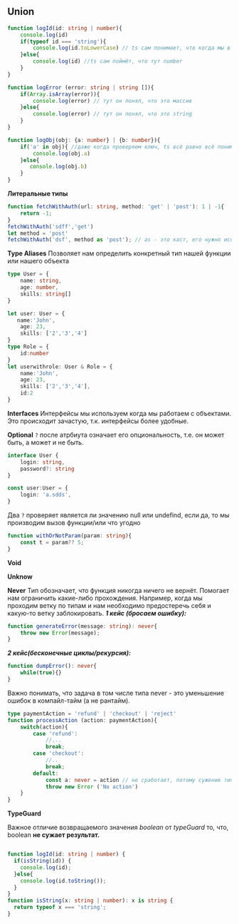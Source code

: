 **Union**
--
```ts
function logId(id: string | number){
    console.log(id)
    if(typeof id === 'string'){
        console.log(id.toLowerCase) // ts сам понимает, что когда мы в rt сделали проверку, то это стринг
    }else{
        console.log(id) //ts сам поймёт, что тут number
    }
}

function logError (error: string | string []){
    if(Array.isArray(error)){
        console.log(error) // тут он понял, что это массив
    }else{
        console.log(error) // тут он понял, что это string
    }
}

function logObj(obj: {a: number} | {b: number}){
    if('a' in obj){ //даже когда проверяем ключ, ts всё равно всё понимает
        console.log(obj.a)
    }else{
       console.log(obj.b)
    }
}
```

**Литеральные типы**
```ts
function fetchWithAuth(url: string, method: 'get' | 'post'): 1 | -1{
    return -1;
}
fetchWithAuth('sdff','get')
let method = 'post'
fetchWithAuth('dsf', method as 'post'); // as - это каст, его нужно исопльзовать аккуаратно
```

**Type Aliases**
Позволяет нам определить конкретный тип нашей функции или нашего объекта
```ts
type User = {
    name: string,
    age: number,
    skills: string[]
}

let user: User = {
   name:'John',
    age: 23,
    skills: ['2','3','4']
}
type Role = {
    id:number
}
let userwithrole: User & Role = {
	name:'John',
    age: 23,
    skills: ['2','3','4'],
    id:2
}
```

**Interfaces**
Интерфейсы мы используем когда мы работаем с объектами. Это происходит зачастую, т.к. интерфейсы более удобные. 

**Optional**
`?` после атрбиута означает его опциональность, т.е. он может быть, а может и не быть.
```ts
interface User {
    login: string,
    password?: string
}

const user:User = {
    login: 'a.sdds',
}
```

Два `?` проверяет является ли значению null или undefind, если да, то мы производим вызов функции/или что угодно
```ts
function withOrNotParam(param: string){
    const t = param?? 5;
}
```

**Void**

**Unknow**

**Never**
Тип обозначает, что функция никогда ничего не вернёт.
Помогает нам ограничить какие-либо прохождения. Например, когда мы проходим ветку по типам и нам необходимо предостеречь себя и какую-то ветку заблокировать.
**_1 кейс (бросаем ошибку):_**
```ts
function generateError(message: string): never{
    throw new Error(message);
}
```
**_2 кейс(бесконечные циклы/рекурсия):_**
```ts
function dumpError(): never{
    while(true){}
}
```

Важно понимать, что задача в том числе типа never - это уменьшение ошибок в компайл-тайм (а не рантайм). 
```ts
type paymentAction = 'refund' | 'checkout' | 'reject'
function processAction (action: paymentAction){
    switch(action){
        case 'refund':
            //...
            break;
        case 'checkout':
            //..
            break;
        default:
            const a: never = action // не сработает, потому сужение типо показывает, что есть ещё 'reject'
            throw new Error ('No action')
    }
}
```

**TypeGuard**

Важное отличие возвращаемого значения _boolean_ от _typeGuard_ то, что, boolean **не сужает результат.**
```ts

function logId(id: string | number) {
  if(isString(id)) {
    console.log(id);
  }else{
    console.log(id.toString());
  }
}
function isString(x: string | number): x is string {
  return typeof x === 'string';
}
```